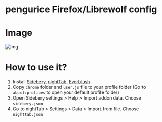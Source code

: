 # pengurice Firefox/Librewolf config

# Image
![img](https://i.imgur.com/M0vvmo3.png)

# How to use it?
1. Install [Sidebery](https://addons.mozilla.org/en-US/firefox/addon/everblushcs/), [nightTab](https://addons.mozilla.org/en-US/firefox/addon/nighttab), [Everblush](https://addons.mozilla.org/en-US/firefox/addon/everblushcs/)
2. Copy `chrome` folder and `user.js` file to your profile folder (Go to `about:profiles` to open your default profile folder)
3. Open Sidebery settings > Help > Import addon data. Choose `sidebery.json`
4. Go to nightTab > Settings > Data > Import from file. Choose `nighttab.json`
